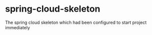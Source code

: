 # spring-cloud-skeleton
The spring cloud skeleton which had been configured to start project immediately
